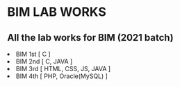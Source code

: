 # BIM LAB WORKS

## All the lab works for BIM (2021 batch)

<li>BIM 1st [ C ]</li>
<li>BIM 2nd [ C, JAVA ]</li>
<li>BIM 3rd [ HTML, CSS, JS, JAVA ]</li>
<li>BIM 4th [ PHP, Oracle(MySQL) ]</li>
